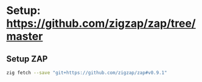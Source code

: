 # Setup: https://github.com/zigzap/zap/tree/master

## Setup ZAP
```bash
zig fetch --save "git+https://github.com/zigzap/zap#v0.9.1"

```
